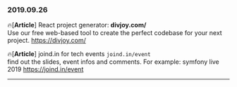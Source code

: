 ### 2019.09.26

🔥[**Article**] React project generator: **divjoy.com/** <br>
Use our free web-based tool to create the perfect codebase for your next project.
<https://divjoy.com/>

🔥[**Article**] joind.in for tech events `joind.in/event` <br>
find out the slides, event infos and comments. For example: symfony live 2019
 <https://joind.in/event>

<hr>
